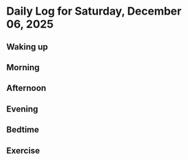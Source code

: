 # Daily Log for Saturday, December 06, 2025

## Waking up

## Morning

## Afternoon

## Evening

## Bedtime

## Exercise
